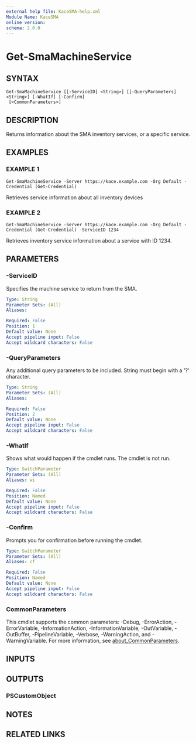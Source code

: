 ```yaml
---
external help file: KaceSMA-help.xml
Module Name: KaceSMA
online version:
schema: 2.0.0
---
```


# Get-SmaMachineService

## SYNTAX

```
Get-SmaMachineService [[-ServiceID] <String>] [[-QueryParameters] <String>] [-WhatIf] [-Confirm]
 [<CommonParameters>]
```

## DESCRIPTION
Returns information about the SMA inventory services, or a specific service.

## EXAMPLES

### EXAMPLE 1
```
Get-SmaMachineService -Server https://kace.example.com -Org Default -Credential (Get-Credential)
```

Retrieves service information about all inventory devices

### EXAMPLE 2
```
Get-SmaMachineService -Server https://kace.example.com -Org Default -Credential (Get-Credential) -ServiceID 1234
```

Retrieves inventory service information about a service with ID 1234.

## PARAMETERS

### -ServiceID
Specifies the machine service to return from the SMA.

```yaml
Type: String
Parameter Sets: (All)
Aliases:

Required: False
Position: 1
Default value: None
Accept pipeline input: False
Accept wildcard characters: False
```

### -QueryParameters
Any additional query parameters to be included.
String must begin with a '?' character.

```yaml
Type: String
Parameter Sets: (All)
Aliases:

Required: False
Position: 2
Default value: None
Accept pipeline input: False
Accept wildcard characters: False
```

### -WhatIf
Shows what would happen if the cmdlet runs.
The cmdlet is not run.

```yaml
Type: SwitchParameter
Parameter Sets: (All)
Aliases: wi

Required: False
Position: Named
Default value: None
Accept pipeline input: False
Accept wildcard characters: False
```

### -Confirm
Prompts you for confirmation before running the cmdlet.

```yaml
Type: SwitchParameter
Parameter Sets: (All)
Aliases: cf

Required: False
Position: Named
Default value: None
Accept pipeline input: False
Accept wildcard characters: False
```

### CommonParameters
This cmdlet supports the common parameters: -Debug, -ErrorAction, -ErrorVariable, -InformationAction, -InformationVariable, -OutVariable, -OutBuffer, -PipelineVariable, -Verbose, -WarningAction, and -WarningVariable. For more information, see [about_CommonParameters](http://go.microsoft.com/fwlink/?LinkID=113216).

## INPUTS

## OUTPUTS

### PSCustomObject
## NOTES

## RELATED LINKS
